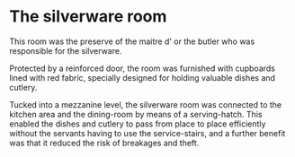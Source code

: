 # The silverware room

This room was the preserve of the maitre d' or the butler who was responsible for the silverware.

Protected by a reinforced door, the room was furnished with cupboards lined with red fabric, specially designed for holding valuable dishes and cutlery.

Tucked into a mezzanine level, the silverware room was connected to the kitchen area and the dining-room by means of a serving-hatch. This enabled the dishes and cutlery to pass from place to place efficiently without the servants having to use the service-stairs, and a further benefit was that it reduced the risk of breakages and theft.
